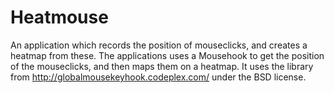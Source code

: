 Heatmouse
=========

An application which records the position of mouseclicks, and creates a heatmap from these.
The applications uses a Mousehook to get the position of the mouseclicks, and then maps them on a heatmap.
It uses the library from http://globalmousekeyhook.codeplex.com/ under the BSD license.
